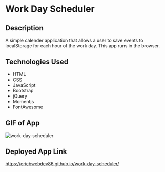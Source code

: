 # Work Day Scheduler

## Description

A simple calender application that allows a user to save events to localStorage for each hour of the work day. This app runs in the browser.

## Technologies Used

* HTML
* CSS
* JavaScript
* Bootstrap
* jQuery
* Momentjs
* FontAwesome

## GIF of App

![work-day-scheduler](https://user-images.githubusercontent.com/87142377/147161383-2d628045-4f75-46a6-8acd-0e5e941f434d.gif)

## Deployed App Link

https://ericbwebdev86.github.io/work-day-scheduler/
